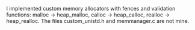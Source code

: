 I implemented custom memory allocators with fences and validation functions:
malloc → heap_malloc,
calloc → heap_calloc,
realloc → heap_realloc.
The files custom_unistd.h and memmanager.c are not mine.
